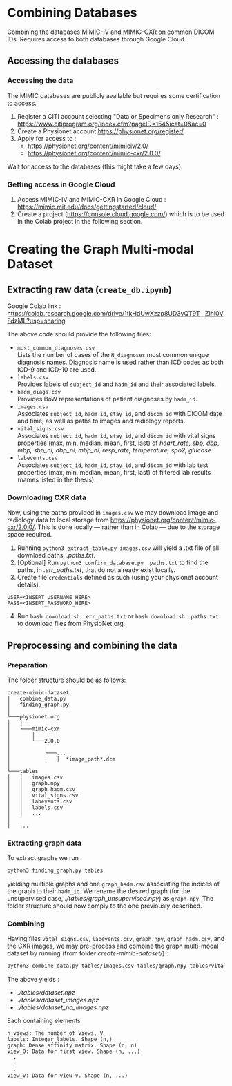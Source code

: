 # Combining Databases

Combining the databases MIMIC-IV and MIMIC-CXR on common DICOM IDs. Requires access to both databases through Google Cloud.

## Accessing the databases

### Accessing the data

The MIMIC databases are publicly available but requires some certification to access.  

1. Register a CITI account selecting "Data or Specimens only Research" : <https://www.citiprogram.org/index.cfm?pageID=154&icat=0&ac=0>
2. Create a Physionet account <https://physionet.org/register/>
3. Apply for access to :
    * <https://physionet.org/content/mimiciv/2.0/>
    * <https://physionet.org/content/mimic-cxr/2.0.0/>

Wait for access to the databases (this might take a few days).

### Getting access in Google Cloud

1. Access MIMIC-IV and MIMIC-CXR in Google Cloud : <https://mimic.mit.edu/docs/gettingstarted/cloud/>
2. Create a project (<https://console.cloud.google.com/>) which is to be used in the Colab project in the following section.


# Creating the Graph Multi-modal Dataset

## Extracting raw data (`create_db.ipynb`)

Google Colab link : <https://colab.research.google.com/drive/1tkHdUwXzzp8UD3vQT9T__Zlhl0VFdzML?usp=sharing>

The above code should provide the following files:  
* `most_common_diagnoses.csv`  
    Lists the number of cases of the `N_diagnoses` most common unique diagnosis names. Diagnosis name is used rather than ICD codes as both ICD-9 and ICD-10 are used.
* `labels.csv`  
    Provides labels of `subject_id` and `hadm_id` and their associated labels.
* `hadm_diags.csv`  
    Provides BoW representations of patient diagnoses by `hadm_id`.
* `images.csv`  
    Associates `subject_id`, `hadm_id`, `stay_id`, and `dicom_id` with DICOM date and time, as well as paths to images and radiology reports.
* `vital_signs.csv`  
    Associates `subject_id`, `hadm_id`, `stay_id`, and `dicom_id` with vital signs properties (max, min, median, mean, first, last) of *heart_rate, sbp, dbp, mbp, sbp_ni, dbp_ni, mbp_ni, resp_rate, temperature, spo2, glucose*.
* `labevents.csv`  
    Associates `subject_id`, `hadm_id`, `stay_id`, and `dicom_id` with lab test properties (max, min, median, mean, first, last) of filtered lab results (names listed in the thesis).
    
### Downloading CXR data

Now, using the paths provided in `images.csv` we may download image and radiology data to local storage from <https://physionet.org/content/mimic-cxr/2.0.0/>. This is done locally — rather than in Colab — due to the storage space required.  

1. Running `python3 extract_table.py images.csv` will yield a .txt file of all download paths, *.paths.txt*.
2. [Optional] Run `python3 confirm_database.py .paths.txt` to find the paths, in *.err_paths.txt*, that do not already exist locally.
3. Create file `credentials` defined as such (using your physionet account details):  
  ```
  USER=<INSERT_USERNAME_HERE>  
  PASS=<INSERT_PASSWORD_HERE>  
  ```
4. Run `bash download.sh .err_paths.txt` or `bash download.sh .paths.txt` to download files from PhysioNet.org.

## Preprocessing and combining the data

### Preparation

The folder structure should be as follows:  

```
create-mimic-dataset
│   combine_data.py
│   finding_graph.py
│  
└───physionet.org
│   │
│   └───mimic-cxr
│       │   
│       └───2.0.0  
│           │   
│           └───...  
│           │   │  *image_path*.dcm  
│   
└───tables
│   │   images.csv
│   │   graph.npy
│   │   graph_hadm.csv
│   │   vital_signs.csv
│   │   labevents.csv
│   │   labels.csv
│   │   ...
│   
│   ...
```

### Extracting graph data

To extract graphs we run :
```bash
python3 finding_graph.py tables
```
yielding multiple graphs and one `graph_hadm.csv` associating the indices of the graph to their `hadm_id`. We rename the desired graph (for the unsupervised case, *./tables/graph_unsupervised.npy*) as `graph.npy`. The folder structure should now comply to the one previously described.

### Combining

Having files `vital_signs.csv`, `labevents.csv`, `graph.npy`, `graph_hadm.csv`, and the CXR images, we may pre-process and combine the graph multi-modal dataset by running (from folder *create-mimic-dataset/*) :  

```bash
python3 combine_data.py tables/images.csv tables/graph.npy tables/vital_signs.csv tables/labevents.csv tables/labels.csv
```

The above yields :
* *./tables/dataset.npz*
* *./tables/dataset_images.npz*
* *./tables/dataset_no_images.npz*  

Each containing elements
```
n_views: The number of views, V
labels: Integer labels. Shape (n,)  
graph: Dense affinity matrix. Shape (n, n)
view_0: Data for first view. Shape (n, ...)  
  .  
  .  
  .  
view_V: Data for view V. Shape (n, ...)  
```





